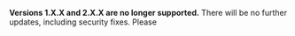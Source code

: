 **Versions 1.X.X and 2.X.X are no longer supported.** There will be no further updates, including security fixes. Please

